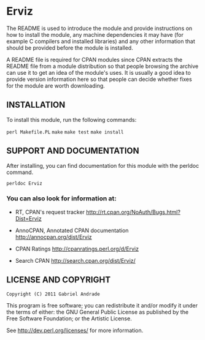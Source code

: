 # Erviz

The README is used to introduce the module and provide instructions on
how to install the module, any machine dependencies it may have (for
example C compilers and installed libraries) and any other information
that should be provided before the module is installed.

A README file is required for CPAN modules since CPAN extracts the README
file from a module distribution so that people browsing the archive
can use it to get an idea of the module's uses. It is usually a good idea
to provide version information here so that people can decide whether
fixes for the module are worth downloading.


## INSTALLATION

To install this module, run the following commands:

`perl Makefile.PL`
`make`
`make test`
`make install`

## SUPPORT AND DOCUMENTATION

After installing, you can find documentation for this module with the
perldoc command.

`perldoc Erviz`

### You can also look for information at:

+ RT, CPAN's request tracker
        http://rt.cpan.org/NoAuth/Bugs.html?Dist=Erviz

+ AnnoCPAN, Annotated CPAN documentation
        http://annocpan.org/dist/Erviz

+ CPAN Ratings
        http://cpanratings.perl.org/d/Erviz

+ Search CPAN
        http://search.cpan.org/dist/Erviz/


## LICENSE AND COPYRIGHT

`Copyright (C) 2011 Gabriel Andrade`

This program is free software; you can redistribute it and/or modify it
under the terms of either: the GNU General Public License as published
by the Free Software Foundation; or the Artistic License.

See http://dev.perl.org/licenses/ for more information.
